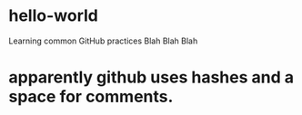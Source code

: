 # hello-world
Learning common GitHub practices
Blah Blah Blah
# apparently github uses hashes and a space for comments.
